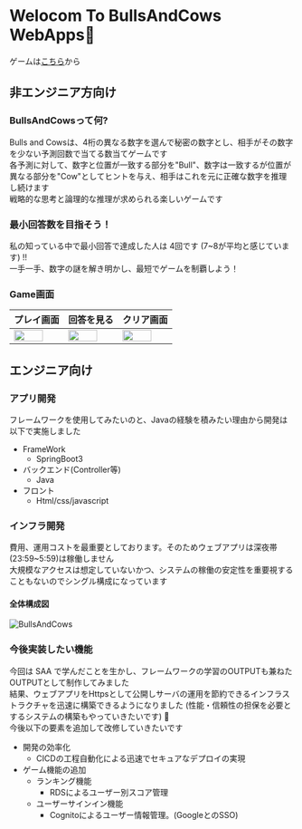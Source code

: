 # Welocom To BullsAndCows WebApps🎉

ゲームは[こちら](https://bullscowsgame.net/)から

## 非エンジニア方向け

### BullsAndCowsって何?

Bulls and Cowsは、4桁の異なる数字を選んで秘密の数字とし、相手がその数字を少ない予測回数で当てる数当てゲームです  
各予測に対して、数字と位置が一致する部分を"Bull"、数字は一致するが位置が異なる部分を"Cow"としてヒントを与え、相手はこれを元に正確な数字を推理し続けます  
戦略的な思考と論理的な推理が求められる楽しいゲームです

### 最小回答数を目指そう！

私の知っている中で最小回答で達成した人は 4回です (7~8が平均と感じています) !!  
一手一手、数字の謎を解き明かし、最短でゲームを制覇しよう！

### Game画面

|プレイ画面|回答を見る|クリア画面|
|-|-|-|
|<img src="https://github.com/GitEngHar/BullsAndCows/assets/119464648/c0bd5195-926b-43b7-a63c-fef3fcc2e987" width="80%">|<img src="https://github.com/GitEngHar/BullsAndCows/assets/119464648/133eabb4-2566-49e5-a25a-fb6693f26ed0" width="80%" />|<img src="https://github.com/GitEngHar/BullsAndCows/assets/119464648/65273d36-d77c-4e1c-a06f-5c293c6296f7" width="80%" />

## エンジニア向け

### アプリ開発

フレームワークを使用してみたいのと、Javaの経験を積みたい理由から開発は以下で実施しました  

- FrameWork
  - SpringBoot3
- バックエンド(Controller等)
  - Java
- フロント
  - Html/css/javascript

### インフラ開発

費用、運用コストを最重要としております。そのためウェブアプリは深夜帯(23:59~5:59)は稼働しません  
大規模なアクセスは想定していないかつ、システムの稼働の安定性を重要視することもないのでシングル構成になっています  

#### 全体構成図
![BullsAndCows](https://github.com/GitEngHar/BullsAndCows/assets/119464648/81eb9179-e3f3-45d0-928d-855d36d88a8b)


### 今後実装したい機能

今回は SAA で学んだことを生かし、フレームワークの学習のOUTPUTも兼ねたOUTPUTとして制作してみました  
結果、ウェブアプリをHttpsとして公開しサーバの運用を節約できるインフラストラクチャを迅速に構築できるようになりました (性能・信頼性の担保を必要とするシステムの構築もやっていきたいです) 🎉  
今後以下の要素を追加して改修していきたいです  

- 開発の効率化
  - CICDの工程自動化による迅速でセキュアなデプロイの実現
- ゲーム機能の追加
  - ランキング機能
    - RDSによるユーザー別スコア管理
  - ユーザーサインイン機能  
    - Cognitoによるユーザー情報管理。(GoogleとのSSO)
